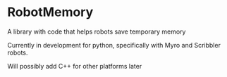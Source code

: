 RobotMemory
===========

A library with code that helps robots save temporary memory

Currently in development for python, specifically with Myro and Scribbler robots.

Will possibly add C++ for other platforms later
